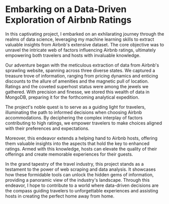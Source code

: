 # Embarking on a Data-Driven Exploration of Airbnb Ratings

In this captivating project, I embarked on an exhilarating journey through the realms of data science, leveraging my machine learning skills to extract valuable insights from Airbnb's extensive dataset. The core objective was to unravel the intricate web of factors influencing Airbnb ratings, ultimately empowering both travelers and hosts with invaluable knowledge.

Our adventure began with the meticulous extraction of data from Airbnb's sprawling website, spanning across three diverse states. We captured a treasure trove of information, ranging from pricing dynamics and enticing discounts to the allure of amenities and the magnetic pull of location. Ratings and the coveted superhost status were among the jewels we gathered. With precision and finesse, we stored this wealth of data in MongoDB, preparing it for the forthcoming analytical expedition.

The project's noble quest is to serve as a guiding light for travelers, illuminating the path to informed decisions when choosing Airbnb accommodations. By deciphering the complex interplay of factors contributing to high ratings, we empower travelers to make choices aligned with their preferences and expectations.

Moreover, this endeavor extends a helping hand to Airbnb hosts, offering them valuable insights into the aspects that hold the key to enhanced ratings. Armed with this knowledge, hosts can elevate the quality of their offerings and create memorable experiences for their guests.

In the grand tapestry of the travel industry, this project stands as a testament to the power of web scraping and data analysis. It showcases how these formidable tools can unlock the hidden gems of information, providing a panoramic view of the industry's landscape. Through this endeavor, I hope to contribute to a world where data-driven decisions are the compass guiding travelers to unforgettable experiences and assisting hosts in creating the perfect home away from home.
